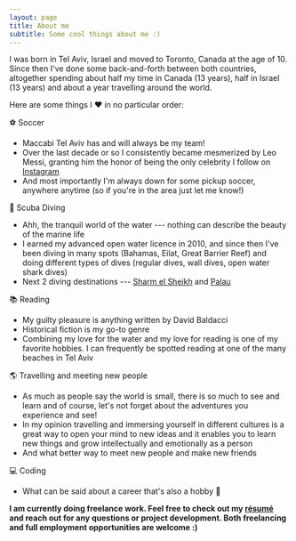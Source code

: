 ```yaml
---
layout: page
title: About me
subtitle: Some cool things about me :)
---
```


I was born in Tel Aviv, Israel and moved to Toronto, Canada at the age of 10. Since then I've done some back-and-forth between both countries, altogether spending about half my time in Canada (13 years), half in Israel (13 years) and about a year travelling around the world.


Here are some things I ❤ in no particular order:


⚽ Soccer
* Maccabi Tel Aviv has and will always be my team!
* Over the last decade or so I consistently became mesmerized by Leo Messi, granting him the honor of being the only celebrity I follow on [Instagram](https://www.instagram.com/benattali/)
* And most importantly I'm always down for some pickup soccer, anywhere anytime (so if you're in the area just let me know!)
  
  
🐠 Scuba Diving
* Ahh, the tranquil world of the water --- nothing can describe the beauty of the marine life
* I earned my advanced open water licence in 2010, and since then I've been diving in many spots (Bahamas, Eilat, Great Barrier Reef) and doing different types of dives (regular dives, wall dives, open water shark dives)
* Next 2 diving destinations --- [Sharm el Sheikh](https://www.google.com/maps/place/Sharm+El-Sheikh,+Qesm+Sharm+Ash+Sheikh,+South+Sinai+Governorate,+Egypt/@27.946844,34.2787126,12z/data=!3m1!4b1!4m5!3m4!1s0x14533bca3624d2e3:0xdd987e9c1945fd9c!8m2!3d27.9654198!4d34.3617769) and [Palau](https://www.google.com/maps/place/Palau/@5.4403639,130.7994425,7z/data=!3m1!4b1!4m5!3m4!1s0x328445b4a2af0399:0x12ed1edd39a1ebbb!8m2!3d7.51498!4d134.58252)
  
  
📚 Reading
* My guilty pleasure is anything written by David Baldacci
* Historical fiction is my go-to genre
* Combining my love for the water and my love for reading is one of my favorite hobbies. I can frequently be spotted reading at one of the many beaches in Tel Aviv
  
  
🌎 Travelling and meeting new people
* As much as people say the world is small, there is so much to see and learn and of course, let's not forget about the adventures you experience and see!
* In my opinion travelling and immersing yourself in different cultures is a great way to open your mind to new ideas and it enables you to learn new things and grow intellectually and emotionally as a person
* And what better way to meet new people and make new friends
  
  
💻 Coding
* What can be said about a career that's also a hobby 🙂

**I am currently doing freelance work. Feel free to check out my [résumé](https://benattali.github.io/resume) and reach out for any questions or project development. Both freelancing and full employment opportunities are welcome :)**
